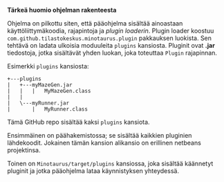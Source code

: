 **Tärkeä huomio ohjelman rakenteesta**

Ohjelma on pilkottu siten, että pääohjelma sisältää ainoastaan käyttöliittymäkoodia, rajapintoja ja *plugin loaderin*.
Plugin loader koostuu `com.github.tilastokeskus.minotaurus.plugin` pakkauksen luokista. Sen tehtävä on ladata ulkoisia moduuleita
`plugins` kansiosta. Pluginit ovat **.jar** tiedostoja, jotka sisältävät yhden luokan, joka toteuttaa `Plugin` rajapinnan.

Esimerkki `plugins` kansiosta:

```
+---plugins
|   +---myMazeGen.jar
|   |   |   MyMazeGen.class
|   |
|   \---myRunner.jar
|       |   MyRunner.class
```

Tämä GitHub repo sisältää kaksi `plugins` kansiota.

Ensimmäinen on päähakemistossa; se sisältää kaikkien pluginien lähdekoodit. Jokainen tämän kansion alikansio on erillinen netbeans projektinsa.

Toinen on `Minotaurus/target/plugins` kansiossa, joka sisältää käännetyt pluginit ja jotka pääohjelma lataa käynnistyksen
yhteydessä.

